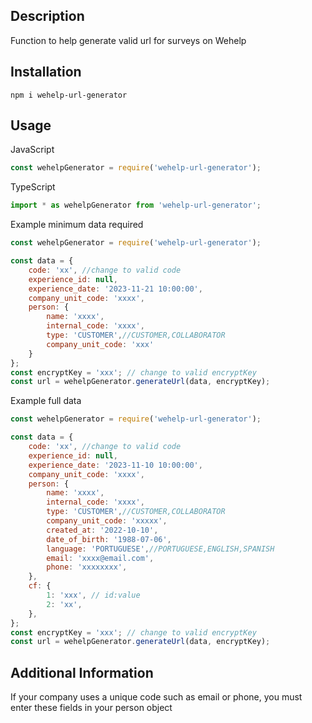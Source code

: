 ## Description

Function to help generate valid url for surveys on Wehelp

## Installation

```shell
npm i wehelp-url-generator
```

## Usage

JavaScript
```js
const wehelpGenerator = require('wehelp-url-generator');

```
TypeScript
```ts
import * as wehelpGenerator from 'wehelp-url-generator';
```

Example minimum data required
```js
const wehelpGenerator = require('wehelp-url-generator');

const data = {
    code: 'xx', //change to valid code
    experience_id: null,
    experience_date: '2023-11-21 10:00:00',
    company_unit_code: 'xxxx',
    person: {
        name: 'xxxx',
        internal_code: 'xxxx',
        type: 'CUSTOMER',//CUSTOMER,COLLABORATOR
        company_unit_code: 'xxx'
    }
};
const encryptKey = 'xxx'; // change to valid encryptKey
const url = wehelpGenerator.generateUrl(data, encryptKey);
```

Example full data
```js
const wehelpGenerator = require('wehelp-url-generator');

const data = {
    code: 'xx', //change to valid code
    experience_id: null,
    experience_date: '2023-11-10 10:00:00',
    company_unit_code: 'xxxx', 
    person: {
        name: 'xxxx',
        internal_code: 'xxxx',
        type: 'CUSTOMER',//CUSTOMER,COLLABORATOR
        company_unit_code: 'xxxxx',
        created_at: '2022-10-10',
        date_of_birth: '1988-07-06',
        language: 'PORTUGUESE',//PORTUGUESE,ENGLISH,SPANISH
        email: 'xxxx@email.com',
        phone: 'xxxxxxxx',
    },
    cf: {
        1: 'xxx', // id:value
        2: 'xx',
    },
};
const encryptKey = 'xxx'; // change to valid encryptKey
const url = wehelpGenerator.generateUrl(data, encryptKey);
```

## Additional Information

If your company uses a unique code such as email or phone, you must enter these fields in your person object